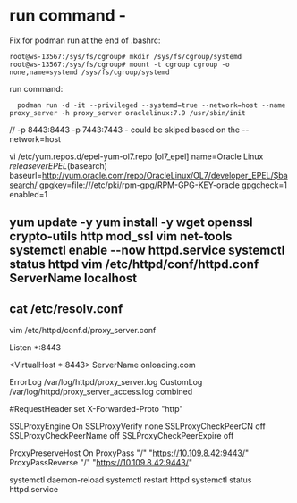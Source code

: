# run command -
  Fix for podman run at the end of .bashrc: 
  
  ```
  root@ws-13567:/sys/fs/cgroup# mkdir /sys/fs/cgroup/systemd
  root@ws-13567:/sys/fs/cgroup# mount -t cgroup cgroup -o none,name=systemd /sys/fs/cgroup/systemd
  ```
run command:
```
  podman run -d -it --privileged --systemd=true --network=host --name proxy_server -h proxy_server oraclelinux:7.9 /usr/sbin/init
```

// -p 8443:8443 -p 7443:7443  - could be skiped based on the --network=host

  vi /etc/yum.repos.d/epel-yum-ol7.repo
  [ol7_epel]
  name=Oracle Linux $releasever EPEL ($basearch)
  baseurl=http://yum.oracle.com/repo/OracleLinux/OL7/developer_EPEL/$basearch/
  gpgkey=file:///etc/pki/rpm-gpg/RPM-GPG-KEY-oracle
  gpgcheck=1
  enabled=1

  yum update -y
  yum install -y wget openssl crypto-utils http mod_ssl vim net-tools
  systemctl enable --now httpd.service
  systemctl status httpd
  vim /etc/httpd/conf/httpd.conf
  ServerName localhost
  ---------
  cat /etc/resolv.conf
  ---------
  vim /etc/httpd/conf.d/proxy_server.conf

  Listen *:8443

  <VirtualHost *:8443>
  ServerName onloading.com

  ErrorLog              /var/log/httpd/proxy_server.log
  CustomLog             /var/log/httpd/proxy_server_access.log combined

  #RequestHeader set X-Forwarded-Proto "http"

  SSLProxyEngine On
  SSLProxyVerify none
  SSLProxyCheckPeerCN off
  SSLProxyCheckPeerName off
  SSLProxyCheckPeerExpire off

  ProxyPreserveHost       On
  ProxyPass "/" "https://10.109.8.42:9443/"
  ProxyPassReverse "/" "https://10.109.8.42:9443/"

  </VirtualHost>

  systemctl daemon-reload
  systemctl restart httpd
  systemctl status httpd.service

